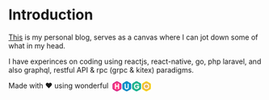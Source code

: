 # Introduction

[This](https://cipto-hd.github.io/) is my personal blog, serves as a canvas where I can jot down some of what in my head.

I have experinces on coding using reactjs, react-native, go, php laravel, and also graphql, restful API & rpc (grpc & kitex) paradigms.

Made with &#10084;&#65039; using
wonderful &nbsp;<a target="_blank" href="http://gohugo.io/"><img src="https://github.com/cipto-hd/github-assets/raw/main/assets/hugo.svg" height="20px" align="center" alt="hugo logo"></a>
